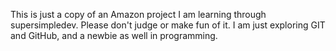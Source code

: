This is just a copy of an Amazon project I am learning through supersimpledev. Please don't judge or make fun of it. I am just exploring GIT and GitHub, and a newbie as well in programming.
